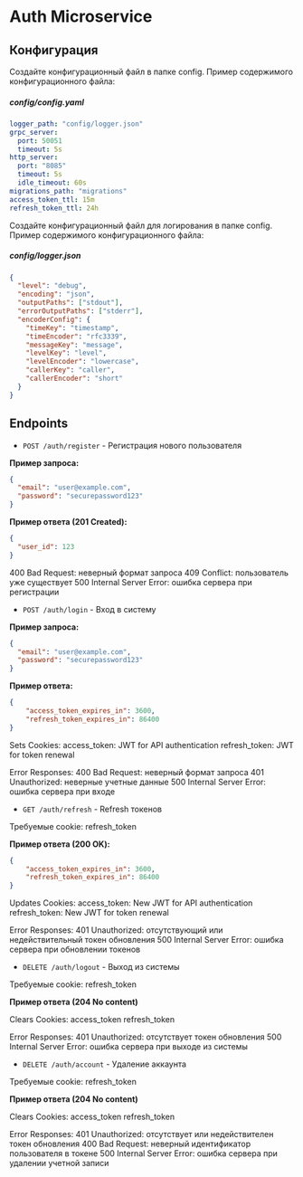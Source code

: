 # Auth Microservice

## Конфигурация

Создайте конфигурационный файл в папке config. Пример содержимого конфигурационного файла:
##### config/config.yaml
```yaml
logger_path: "config/logger.json"
grpc_server:
  port: 50051
  timeout: 5s
http_server:
  port: "8085"
  timeout: 5s
  idle_timeout: 60s
migrations_path: "migrations"
access_token_ttl: 15m
refresh_token_ttl: 24h
```
Создайте конфигурационный файл для логирования в папке config. Пример содержимого конфигурационного файла:
##### config/logger.json
```json
{
  "level": "debug",
  "encoding": "json",
  "outputPaths": ["stdout"],
  "errorOutputPaths": ["stderr"],
  "encoderConfig": {
    "timeKey": "timestamp",
    "timeEncoder": "rfc3339",
    "messageKey": "message",
    "levelKey": "level",
    "levelEncoder": "lowercase",
    "callerKey": "caller",
    "callerEncoder": "short"
  }
}
```

## Endpoints


- `POST /auth/register` - Регистрация нового пользователя

**Пример запроса:**
```json
{
  "email": "user@example.com",
  "password": "securepassword123"
}
```

**Пример ответа (201 Created):**
```json
{
  "user_id": 123
}
```
400 Bad Request: неверный формат запроса
409 Conflict: пользователь уже существует
500 Internal Server Error: ошибка сервера при регистрации

- `POST /auth/login` - Вход в систему

**Пример запроса:**
```json
{
  "email": "user@example.com",
  "password": "securepassword123"
}
```

**Пример ответа:**
```json
{
    "access_token_expires_in": 3600,
    "refresh_token_expires_in": 86400
}
```
Sets Cookies:
access_token: JWT for API authentication
refresh_token: JWT for token renewal

Error Responses:
400 Bad Request: неверный формат запроса
401 Unauthorized: неверные учетные данные
500 Internal Server Error:  ошибка сервера при входе

- `GET /auth/refresh` - Refresh токенов

Требуемые cookie:
refresh_token

**Пример ответа (200 OK):**
```json
{
    "access_token_expires_in": 3600,
    "refresh_token_expires_in": 86400
}
```
Updates Cookies:
access_token: New JWT for API authentication
refresh_token: New JWT for token renewal

Error Responses:
401 Unauthorized: отсутствующий или недействительный токен обновления
500 Internal Server Error: ошибка сервера при обновлении токенов

- `DELETE /auth/logout` - Выход из системы

Требуемые cookie:
refresh_token

**Пример ответа (204 No content)**

Clears Cookies:
access_token
refresh_token

Error Responses:
401 Unauthorized: отсутствует токен обновления
500 Internal Server Error: ошибка сервера при выходе из системы

- `DELETE /auth/account` - Удаление аккаунта

Требуемые cookie:
refresh_token

**Пример ответа (204 No content)**

Clears Cookies:
access_token
refresh_token

Error Responses:
401 Unauthorized: отсутствует или недействителен токен обновления
400 Bad Request: неверный идентификатор пользователя в токене
500 Internal Server Error: ошибка сервера при удалении учетной записи


